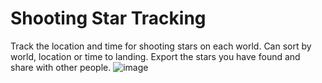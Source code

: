 # Shooting Star Tracking
Track the location and time for shooting stars on each world.
Can sort by world, location or time to landing.
Export the stars you have found and share with other people.
![image](https://user-images.githubusercontent.com/32651842/111850432-33660600-8908-11eb-8d88-fffeed8e3b00.png)
